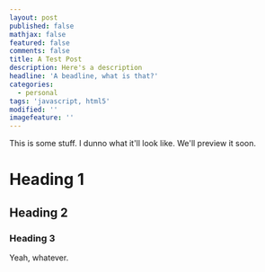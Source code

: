 ```yaml
---
layout: post
published: false
mathjax: false
featured: false
comments: false
title: A Test Post
description: Here's a description
headline: 'A beadline, what is that?'
categories:
  - personal
tags: 'javascript, html5'
modified: ''
imagefeature: ''
---
```

This is some stuff. I dunno what it'll look like. We'll preview it soon.

# Heading 1
## Heading 2
### Heading 3
Yeah, whatever.